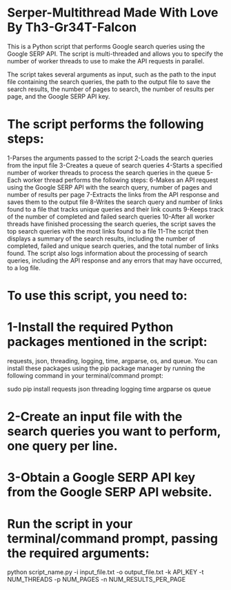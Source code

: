 # Serper-Multithread Made With Love By Th3-Gr34T-Falcon

This is a Python script that performs Google search queries using the Google SERP API. The script is multi-threaded and allows you to specify the number of worker threads to use to make the API requests in parallel.

The script takes several arguments as input, such as the path to the input file containing the search queries, the path to the output file to save the search results, the number of pages to search, the number of results per page, and the Google SERP API key.

# The script performs the following steps:

1-Parses the arguments passed to the script
2-Loads the search queries from the input file
3-Creates a queue of search queries
4-Starts a specified number of worker threads to process the search queries in the queue
5-Each worker thread performs the following steps:
6-Makes an API request using the Google SERP API with the search query, number of pages and number of results per page
7-Extracts the links from the API response and saves them to the output file
8-Writes the search query and number of links found to a file that tracks unique queries and their link counts
9-Keeps track of the number of completed and failed search queries
10-After all worker threads have finished processing the search queries, the script saves the top search queries with the most links found to a file
11-The script then displays a summary of the search results, including the number of completed, failed and unique search queries, and the total number of links found.
The script also logs information about the processing of search queries, including the API response and any errors that may have occurred, to a log file.




# To use this script, you need to:

# 1-Install the required Python packages mentioned in the script: 
requests, json, threading, logging, time, argparse, os, and queue. You can install these packages using the pip package manager by running the following command in your terminal/command prompt:

sudo pip install requests json threading logging time argparse os queue

# 2-Create an input file with the search queries you want to perform, one query per line.
# 3-Obtain a Google SERP API key from the Google SERP API website.


# Run the script in your terminal/command prompt, passing the required arguments:
python script_name.py -i input_file.txt -o output_file.txt -k API_KEY -t NUM_THREADS -p NUM_PAGES -n NUM_RESULTS_PER_PAGE
